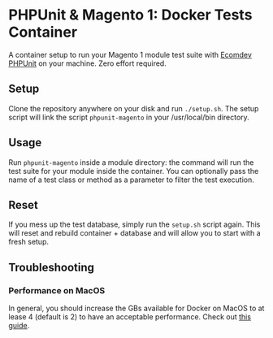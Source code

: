 # PHPUnit & Magento 1: Docker Tests Container
A container setup to run your Magento 1 module test suite with [Ecomdev PHPUnit](https://github.com/EcomDev/EcomDev_PHPUnit) on your machine. Zero effort required.

## Setup
Clone the repository anywhere on your disk and run `./setup.sh`. The setup script will link the script `phpunit-magento` in your /usr/local/bin directory.

## Usage
Run `phpunit-magento` inside a module directory: the command will run the test suite for your module inside the container. You can optionally pass the name of a test class or method as a parameter to filter the test execution.

## Reset
If you mess up the test database, simply run the `setup.sh` script again. This will reset and rebuild container + database and will allow you to start with a fresh setup.

## Troubleshooting
### Performance on MacOS
In general, you should increase the GBs available for Docker on MacOS to at lease 4 (default is 2) to have an acceptable performance. Check out [this guide](https://engageinteractive.co.uk/blog/making-docker-faster-on-mac).